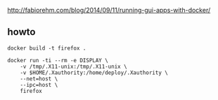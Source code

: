 http://fabiorehm.com/blog/2014/09/11/running-gui-apps-with-docker/

## howto
    
    docker build -t firefox .

    docker run -ti --rm -e DISPLAY \
        -v /tmp/.X11-unix:/tmp/.X11-unix \
        -v $HOME/.Xauthority:/home/deploy/.Xauthority \
        --net=host \
        --ipc=host \
        firefox       